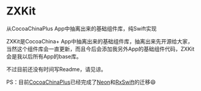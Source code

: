 # ZXKit
从CocoaChinaPlus App中抽离出来的基础组件库，纯Swift实现

ZXKit是CocoaChina+ App中抽离出来的基础组件库，抽离出来先开源给大家，当然这个组件库会一直更新，而且今后会添加我另外App的基础组件代码，ZXKit会是我以后所有App的base库。

不过目前还没有时间写Readme，请见谅。

PS：目前[CocoaChinaPlus](https://github.com/zixun/CocoaChinaPlus)已经完成了[Neon](https://github.com/mamaral/Neon)和[RxSwift](https://github.com/ReactiveX/RxSwift)的迁移😄